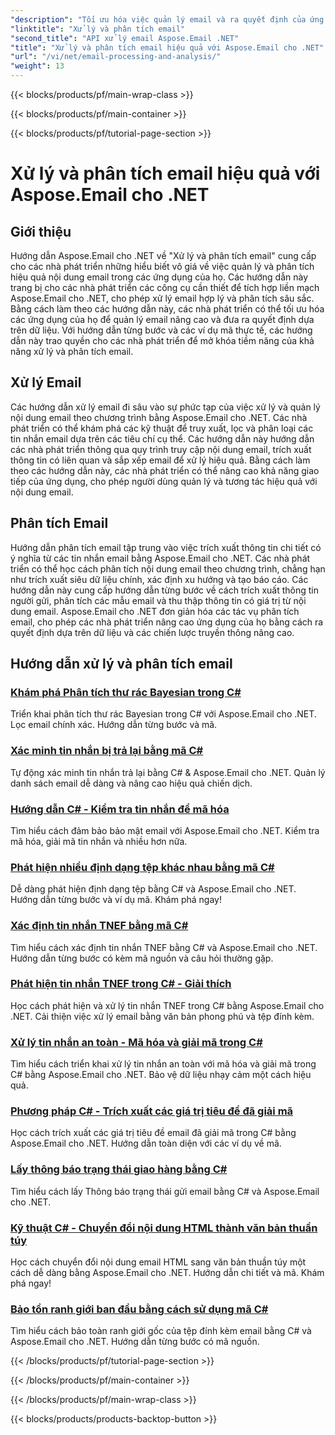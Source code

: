 ```yaml
---
"description": "Tối ưu hóa việc quản lý email và ra quyết định của ứng dụng với Aspose.Email cho hướng dẫn .NET về xử lý email hợp lý và phân tích sâu sắc. Học cách truy xuất, sắp xếp và phân tích nội dung email theo chương trình. Khám phá các ví dụ thực tế để nâng cao giao tiếp và các chiến lược dựa trên dữ liệu."
"linktitle": "Xử lý và phân tích email"
"second_title": "API xử lý email Aspose.Email .NET"
"title": "Xử lý và phân tích email hiệu quả với Aspose.Email cho .NET"
"url": "/vi/net/email-processing-and-analysis/"
"weight": 13
---
```


{{< blocks/products/pf/main-wrap-class >}}

{{< blocks/products/pf/main-container >}}

{{< blocks/products/pf/tutorial-page-section >}}

# Xử lý và phân tích email hiệu quả với Aspose.Email cho .NET


## Giới thiệu

Hướng dẫn Aspose.Email cho .NET về "Xử lý và phân tích email" cung cấp cho các nhà phát triển những hiểu biết vô giá về việc quản lý và phân tích hiệu quả nội dung email trong các ứng dụng của họ. Các hướng dẫn này trang bị cho các nhà phát triển các công cụ cần thiết để tích hợp liền mạch Aspose.Email cho .NET, cho phép xử lý email hợp lý và phân tích sâu sắc. Bằng cách làm theo các hướng dẫn này, các nhà phát triển có thể tối ưu hóa các ứng dụng của họ để quản lý email nâng cao và đưa ra quyết định dựa trên dữ liệu. Với hướng dẫn từng bước và các ví dụ mã thực tế, các hướng dẫn này trao quyền cho các nhà phát triển để mở khóa tiềm năng của khả năng xử lý và phân tích email.

## Xử lý Email

Các hướng dẫn xử lý email đi sâu vào sự phức tạp của việc xử lý và quản lý nội dung email theo chương trình bằng Aspose.Email cho .NET. Các nhà phát triển có thể khám phá các kỹ thuật để truy xuất, lọc và phân loại các tin nhắn email dựa trên các tiêu chí cụ thể. Các hướng dẫn này hướng dẫn các nhà phát triển thông qua quy trình truy cập nội dung email, trích xuất thông tin có liên quan và sắp xếp email để xử lý hiệu quả. Bằng cách làm theo các hướng dẫn này, các nhà phát triển có thể nâng cao khả năng giao tiếp của ứng dụng, cho phép người dùng quản lý và tương tác hiệu quả với nội dung email.

## Phân tích Email

Hướng dẫn phân tích email tập trung vào việc trích xuất thông tin chi tiết có ý nghĩa từ các tin nhắn email bằng Aspose.Email cho .NET. Các nhà phát triển có thể học cách phân tích nội dung email theo chương trình, chẳng hạn như trích xuất siêu dữ liệu chính, xác định xu hướng và tạo báo cáo. Các hướng dẫn này cung cấp hướng dẫn từng bước về cách trích xuất thông tin người gửi, phân tích các mẫu email và thu thập thông tin có giá trị từ nội dung email. Aspose.Email cho .NET đơn giản hóa các tác vụ phân tích email, cho phép các nhà phát triển nâng cao ứng dụng của họ bằng cách ra quyết định dựa trên dữ liệu và các chiến lược truyền thông nâng cao.

## Hướng dẫn xử lý và phân tích email
### [Khám phá Phân tích thư rác Bayesian trong C#](./exploring-bayesian-spam-analysis-in-csharp/)
Triển khai phân tích thư rác Bayesian trong C# với Aspose.Email cho .NET. Lọc email chính xác. Hướng dẫn từng bước và mã.
### [Xác minh tin nhắn bị trả lại bằng mã C#](./verifying-bounced-messages-with-csharp-code/)
Tự động xác minh tin nhắn trả lại bằng C# & Aspose.Email cho .NET. Quản lý danh sách email dễ dàng và nâng cao hiệu quả chiến dịch. 
### [Hướng dẫn C# - Kiểm tra tin nhắn để mã hóa](./csharp-guide-checking-messages-for-encryption/)
Tìm hiểu cách đảm bảo bảo mật email với Aspose.Email cho .NET. Kiểm tra mã hóa, giải mã tin nhắn và nhiều hơn nữa.
### [Phát hiện nhiều định dạng tệp khác nhau bằng mã C#](./detecting-various-file-formats-using-csharp-code/)
Dễ dàng phát hiện định dạng tệp bằng C# và Aspose.Email cho .NET. Hướng dẫn từng bước và ví dụ mã. Khám phá ngay!
### [Xác định tin nhắn TNEF bằng mã C#](./identifying-tnef-messages-with-csharp-code/)
Tìm hiểu cách xác định tin nhắn TNEF bằng C# và Aspose.Email cho .NET. Hướng dẫn từng bước có kèm mã nguồn và câu hỏi thường gặp.
### [Phát hiện tin nhắn TNEF trong C# - Giải thích](./tnef-message-detection-in-csharp-explained/)
Học cách phát hiện và xử lý tin nhắn TNEF trong C# bằng Aspose.Email cho .NET. Cải thiện việc xử lý email bằng văn bản phong phú và tệp đính kèm.
### [Xử lý tin nhắn an toàn - Mã hóa và giải mã trong C#](./secure-message-handling-encryption-and-decryption-in-csharp/)
Tìm hiểu cách triển khai xử lý tin nhắn an toàn với mã hóa và giải mã trong C# bằng Aspose.Email cho .NET. Bảo vệ dữ liệu nhạy cảm một cách hiệu quả.
### [Phương pháp C# - Trích xuất các giá trị tiêu đề đã giải mã](./csharp-approach-extracting-decoded-header-values/)
Học cách trích xuất các giá trị tiêu đề email đã giải mã trong C# bằng Aspose.Email cho .NET. Hướng dẫn toàn diện với các ví dụ về mã.
### [Lấy thông báo trạng thái giao hàng bằng C#](./retrieving-delivery-status-notifications-with-csharp/)
Tìm hiểu cách lấy Thông báo trạng thái gửi email bằng C# và Aspose.Email cho .NET.
### [Kỹ thuật C# - Chuyển đổi nội dung HTML thành văn bản thuần túy](./csharp-technique-converting-html-body-to-plain-text/)
Học cách chuyển đổi nội dung email HTML sang văn bản thuần túy một cách dễ dàng bằng Aspose.Email cho .NET. Hướng dẫn chi tiết và mã. Khám phá ngay!
### [Bảo tồn ranh giới ban đầu bằng cách sử dụng mã C#](./preserving-original-boundaries-using-csharp-code/)
Tìm hiểu cách bảo toàn ranh giới gốc của tệp đính kèm email bằng C# và Aspose.Email cho .NET. Hướng dẫn từng bước có mã nguồn.

{{< /blocks/products/pf/tutorial-page-section >}}

{{< /blocks/products/pf/main-container >}}

{{< /blocks/products/pf/main-wrap-class >}}

{{< blocks/products/products-backtop-button >}}